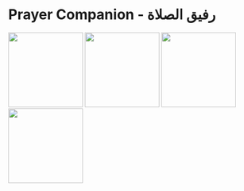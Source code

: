 # Prayer Companion - رفيق الصلاة

<img src="https://github.com/ZeynelErdiKarabulut/PrayerCompanionAndroid/assets/29174647/09648895-cbcd-4153-b18a-467e02360307" width="150px"/>
<img src="https://github.com/ZeynelErdiKarabulut/PrayerCompanionAndroid/assets/29174647/4d6d3f7f-03a1-45ec-9c4a-6a98df47e484" width="150px"/>
<img src="https://github.com/ZeynelErdiKarabulut/PrayerCompanionAndroid/assets/29174647/8ec0fc2c-03a0-4eaa-b4ad-245a78f6910e" width="150px"/>
<img src="https://github.com/ZeynelErdiKarabulut/PrayerCompanionAndroid/assets/29174647/d401c837-ef27-4ca6-a556-f7fa622c4ba7" width="150px"/>
